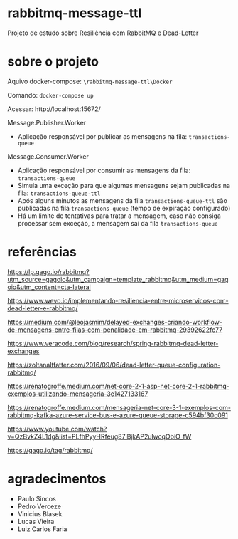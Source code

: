 # rabbitmq-message-ttl
Projeto de estudo sobre Resiliência com RabbitMQ e Dead-Letter

# sobre o projeto
Aquivo docker-compose: `\rabbitmq-message-ttl\Docker`

Comando: `docker-compose up`

Acessar: http://localhost:15672/

Message.Publisher.Worker
- Aplicação responsável por publicar as mensagens na fila: `transactions-queue`

Message.Consumer.Worker
- Aplicação responsável por consumir as mensagens da fila: `transactions-queue`
- Simula uma exceção para que algumas mensagens sejam publicadas na fila: `transactions-queue-ttl`
- Após alguns minutos as mensagens da fila `transactions-queue-ttl` são publicadas na fila `transactions-queue` (tempo de expiração configurado)
- Há um limite de tentativas para tratar a mensagem, caso não consiga processar sem exceção, a mensagem sai da fila `transactions-queue`

# referências
https://lp.gago.io/rabbitmq?utm_source=gagoio&utm_campaign=template_rabbitmq&utm_medium=gagoio&utm_content=cta-lateral

https://www.wevo.io/implementando-resiliencia-entre-microservicos-com-dead-letter-e-rabbitmq/

https://medium.com/@leojasmim/delayed-exchanges-criando-workflow-de-mensagens-entre-filas-com-penalidade-em-rabbitmq-29392622fc77

https://www.veracode.com/blog/research/spring-rabbitmq-dead-letter-exchanges

https://zoltanaltfatter.com/2016/09/06/dead-letter-queue-configuration-rabbitmq/

https://renatogroffe.medium.com/net-core-2-1-asp-net-core-2-1-rabbitmq-exemplos-utilizando-mensageria-3e1427133167

https://renatogroffe.medium.com/mensageria-net-core-3-1-exemplos-com-rabbitmq-kafka-azure-service-bus-e-azure-queue-storage-c594bf30c091

https://www.youtube.com/watch?v=QzBvkZ4L1dg&list=PLfhPyyHRfeug87iBjkAP2ulwcqObiO_fW

https://gago.io/tag/rabbitmq/

# agradecimentos
- Paulo Sincos
- Pedro Verceze
- Vinicius Blasek
- Lucas Vieira
- Luiz Carlos Faria